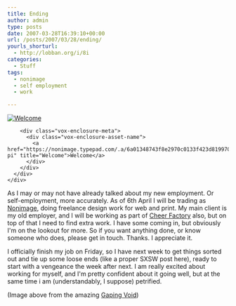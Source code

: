 ```yaml
---
title: Ending
author: admin
type: posts
date: 2007-03-28T16:39:10+00:00
url: /posts/2007/03/28/ending/
yourls_shorturl:
  - http://lobban.org/i/8i
categories:
  - Stuff
tags:
  - nonimage
  - self employment
  - work

---
```

<div class="vox-enclosure vox-enclosure-center vox-enclosure-large vox-photo-enclosure">
  <div class="vox-enclosure-inner">
    <div class="vox-enclosure-list">
      <div class="vox-enclosure-item vox-photo-asset vox-last">
        <div class="vox-enclosure-image">
          <a href="https://nonimage.typepad.com/.a/6a01348743f8e2970c0133f423d819970b-pi" title="Welcome"><img alt="Welcome" class="asset asset-image at-xid-6a01348743f8e2970c0133f423d819970b" src="https://nonimage.typepad.com/.a/6a01348743f8e2970c0133f423d819970b-320pi" /></a>
        </div>
        
        <div class="vox-enclosure-meta">
          <div class="vox-enclosure-asset-name">
            <a href="https://nonimage.typepad.com/.a/6a01348743f8e2970c0133f423d819970b-pi" title="Welcome">Welcome</a>
          </div>
        </div>
      </div>
    </div>
  </div>
</div>

<div>
  As I may or may not have already talked about my new employment. Or self-employment, more accurately. As of 6th April I will be trading as <a href="http://www.nonimage.com">Nonimage</a>, doing freelance design work for web and print. My main client is my old employer, and I will be working as part of <a href="http://www.cheerfactory.co.uk">Cheer Factory</a> also, but on top of that I need to find extra work. I have some coming in, but obviously I'm on the lookout for more. So if you want anything done, or know someone who does, please get in touch. Thanks. I appreciate it.</p> 
  
  <p>
    I officially finish my job on Friday, so I have next week to get things sorted out and tie up some loose ends (like a proper SXSW post here), ready to start with a vengeance the week after next. I am really excited about working for myself, and I'm pretty confident about it going well, but at the same time i am (understandably, I suppose) petrified.
  </p>
  
  <p>
    (Image above from the amazing <a href="http://www.gapingvoid.com/Moveable_Type/archives/003821.html">Gaping Void</a>)</div>